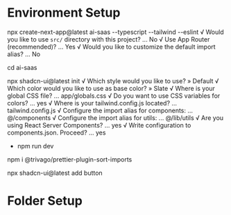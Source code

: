 # Environment Setup

npx create-next-app@latest ai-saas --typescript --tailwind --eslint
√ Would you like to use `src/` directory with this project? ... No
√ Use App Router (recommended)? ... Yes
√ Would you like to customize the default import alias? ... No

cd ai-saas

npx shadcn-ui@latest init
√ Which style would you like to use? » Default
√ Which color would you like to use as base color? » Slate
√ Where is your global CSS file? ... app/globals.css
√ Do you want to use CSS variables for colors? ... yes
√ Where is your tailwind.config.js located? ... tailwind.config.js
√ Configure the import alias for components: ... @/components
√ Configure the import alias for utils: ... @/lib/utils
√ Are you using React Server Components? ... yes
√ Write configuration to components.json. Proceed? ... yes

- npm run dev

npm i @trivago/prettier-plugin-sort-imports

npx shadcn-ui@latest add button

# Folder Setup


